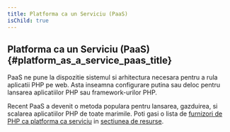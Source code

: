 ```yaml
---
title: Platforma ca un Serviciu (PaaS)
isChild: true
---
```


## Platforma ca un Serviciu (PaaS)  {#platform_as_a_service_paas_title}

PaaS ne pune la dispozitie sistemul si arhitectura necesara pentru a rula aplicatii PHP pe web.
Asta inseamna configurare putina sau deloc pentru lansarea aplicatiilor PHP sau
framework-urilor PHP.

Recent PaaS a devenit o metoda populara pentru lansarea, gazduirea, si scalarea aplicatiilor PHP
de toate marimile. Poti gasi o lista de [furnizori de PHP ca platforma ca serviciu](#php_paas_providers)
in [sectiunea de resurse](#resources).
